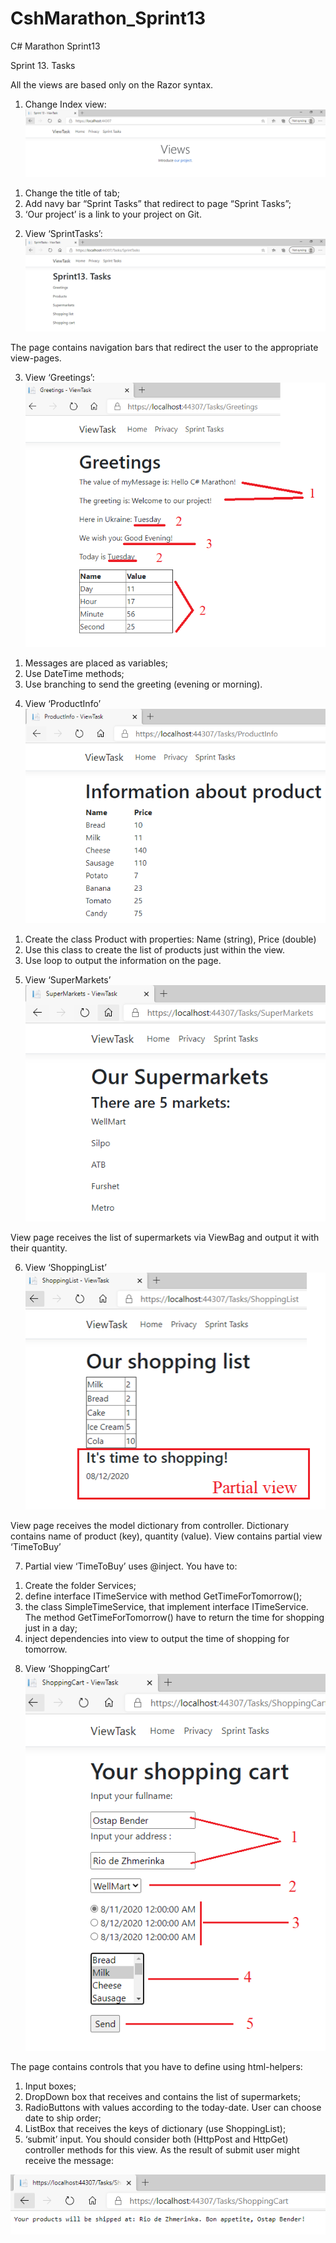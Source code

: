 # CshMarathon_Sprint13
 C# Marathon Sprint13
 
Sprint 13. Tasks

All the views are based only on the Razor syntax.
1.	Change Index view:
![Index](/images/1.png)
1)	Change the title of tab;
2)	Add navy bar “Sprint Tasks” that redirect to page “Sprint Tasks”;
3)	‘Our project’ is a link to your project on Git.



2.	View ‘SprintTasks’:
![SprintTasks](/images/2.png)
 
The page contains navigation bars  that redirect the user to the appropriate view-pages.



3.	View ‘Greetings’:
![Greetings](/images/3.png)
 
1)	Messages are placed as variables;
2)	Use DateTime methods;
3)	Use branching to send the greeting (evening or morning).




4.	View ‘ProductInfo’
![ProductInfo](/images/4.png)
 
1)	Create the class Product with properties: Name (string), Price (double)
2)	Use this class to create the list of products just within the view.
3)	Use loop to output the information on the page.




5.	View ‘SuperMarkets’
![SuperMarkets](/images/5.png)
 
View page receives the list of supermarkets via ViewBag and output it with their quantity.




6.	View ‘ShoppingList’
![ShoppingList](/images/6.png)
 
View page receives the model dictionary from controller. Dictionary contains name of product (key), quantity (value).
View contains partial view ‘TimeToBuy’




7.	Partial view ‘TimeToBuy’ uses @inject.
You have to:
1)	Create the folder Services;
2)	define interface ITimeService with method GetTimeForTomorrow();
3)	the class SimpleTimeService, that implement interface ITimeService. The method GetTimeForTomorrow() have to return the time for shopping just in a day;
4)	inject dependencies into view to output the time of shopping for tomorrow.




8.	View ‘ShoppingCart’
![ShoppingCart](/images/7.png)
 
The page contains controls that you have to define using html-helpers:
1)	Input boxes;
2)	DropDown box that receives and contains the list of supermarkets;
3)	RadioButtons with values according to the today-date. User can choose date to ship order;
4)	ListBox that receives the keys of dictionary (use ShoppingList);
5)	‘submit’ input.
You should consider both (HttpPost and HttpGet) controller methods for this view.
As the result of submit user might receive the message:



![Result](/images/8.png)
 

